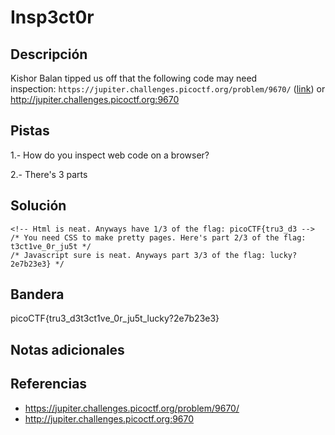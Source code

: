 # Insp3ct0r

## Descripción
Kishor Balan tipped us off that the following code may need inspection: `https://jupiter.challenges.picoctf.org/problem/9670/` ([link](https://jupiter.challenges.picoctf.org/problem/9670/)) or http://jupiter.challenges.picoctf.org:9670

## Pistas
1.- How do you inspect web code on a browser?

2.- There's 3 parts

## Solución

```
<!-- Html is neat. Anyways have 1/3 of the flag: picoCTF{tru3_d3 -->
/* You need CSS to make pretty pages. Here's part 2/3 of the flag: t3ct1ve_0r_ju5t */
/* Javascript sure is neat. Anyways part 3/3 of the flag: lucky?2e7b23e3} */
```

## Bandera

picoCTF{tru3_d3t3ct1ve_0r_ju5t_lucky?2e7b23e3}

## Notas adicionales



## Referencias
- https://jupiter.challenges.picoctf.org/problem/9670/
- http://jupiter.challenges.picoctf.org:9670
